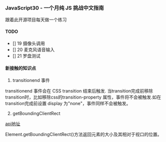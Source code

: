 ### JavaScript30 - 一个月纯 JS 挑战中文指南

 跟着此开源项目每天做一个练习

#### TODO

- [] 19 摄像头调用
- [] 20 麦克风语音输入
- [] 21 罗盘测试

#### 新接触的知识点

1. transitionend 事件

transitionend 事件会在 CSS transition 结束后触发. 当transition完成前移除transition时，比如移除css的transition-property 属性，事件将不会被触发.如在transition完成前设置  display 为"none"，事件同样不会被触发。

2. getBoundingClientRect

[api地址](https://developer.mozilla.org/zh-CN/docs/Web/API/Element/getBoundingClientRect)

Element.getBoundingClientRect()方法返回元素的大小及其相对于视口的位置。
